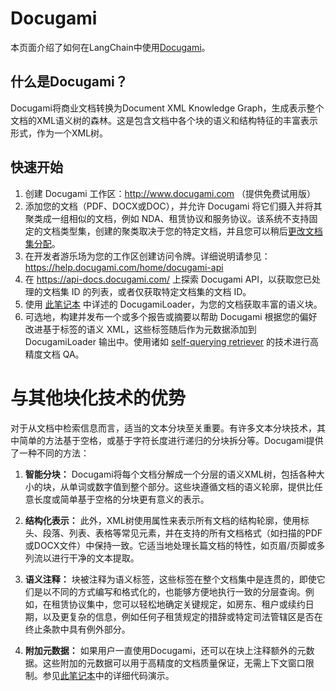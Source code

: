 # Docugami

本页面介绍了如何在LangChain中使用[Docugami](https://docugami.com)。

## 什么是Docugami？

Docugami将商业文档转换为Document XML Knowledge Graph，生成表示整个文档的XML语义树的森林。这是包含文档中各个块的语义和结构特征的丰富表示形式，作为一个XML树。

## 快速开始

1. 创建 Docugami 工作区：http://www.docugami.com  （提供免费试用版）
2. 添加您的文档（PDF、DOCX或DOC），并允许 Docugami 将它们摄入并将其聚类成一组相似的文档，例如 NDA、租赁协议和服务协议。该系统不支持固定的文档类型集，创建的聚类取决于您的特定文档，并且您可以稍后[更改文档集分配](https://help.docugami.com/home/working-with-the-doc-sets-view)。
3. 在开发者游乐场为您的工作区创建访问令牌。详细说明请参见：https://help.docugami.com/home/docugami-api
4. 在 https://api-docs.docugami.com/ 上探索 Docugami API，以获取您已处理的文档集 ID 的列表，或者仅获取特定文档集的文档 ID。
6. 使用 [此笔记本](../modules/indexes/document_loaders/examples/docugami.ipynb) 中详述的 DocugamiLoader，为您的文档获取丰富的语义块。
7. 可选地，构建并发布一个或多个报告或摘要以帮助 Docugami 根据您的偏好改进基于标签的语义 XML，这些标签随后作为元数据添加到 DocugamiLoader 输出中。使用诸如 [self-querying retriever](https://python.langchain.com/en/latest/modules/indexes/retrievers/examples/self_query_retriever.html) 的技术进行高精度文档 QA。

# 与其他块化技术的优势
对于从文档中检索信息而言，适当的文本分块至关重要。有许多文本分块技术，其中简单的方法基于空格，或基于字符长度进行递归的分块拆分等。Docugami提供了一种不同的方法：

1. **智能分块：** Docugami将每个文档分解成一个分层的语义XML树，包括各种大小的块，从单词或数字值到整个部分。这些块遵循文档的语义轮廓，提供比任意长度或简单基于空格的分块更有意义的表示。
2. **结构化表示：** 此外，XML树使用属性来表示所有文档的结构轮廓，使用标头、段落、列表、表格等常见元素，并在支持的所有文档格式（如扫描的PDF或DOCX文件）中保持一致。它适当地处理长篇文档的特性，如页眉/页脚或多列流以进行干净的文本提取。

3. **语义注释：** 块被注释为语义标签，这些标签在整个文档集中是连贯的，即使它们是以不同的方式编写和格式化的，也能够方便地执行一致的分层查询。例如，在租赁协议集中，您可以轻松地确定关键规定，如房东、租户或续约日期，以及更复杂的信息，例如任何子租赁规定的措辞或特定司法管辖区是否在终止条款中具有例外部分。
4. **附加元数据：** 如果用户一直使用Docugami，还可以在块上注释额外的元数据。这些附加的元数据可以用于高精度的文档质量保证，无需上下文窗口限制。参见[此笔记本](../modules/indexes/document_loaders/examples/docugami.ipynb)中的详细代码演示。